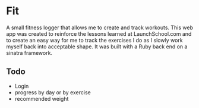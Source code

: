 # Fit
A small fitness logger that allows me to create and track workouts. This web app was created to reinforce the lessons learned at LaunchSchool.com and to create an easy way for me to track the exercises I do as I slowly work myself back into acceptable shape. It was built with a Ruby back end on a sinatra framework.

## Todo
* Login
* progress by day or by exercise
* recommended weight